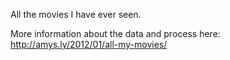 All the movies I have ever seen.

More information about the data and process here: http://amys.ly/2012/01/all-my-movies/